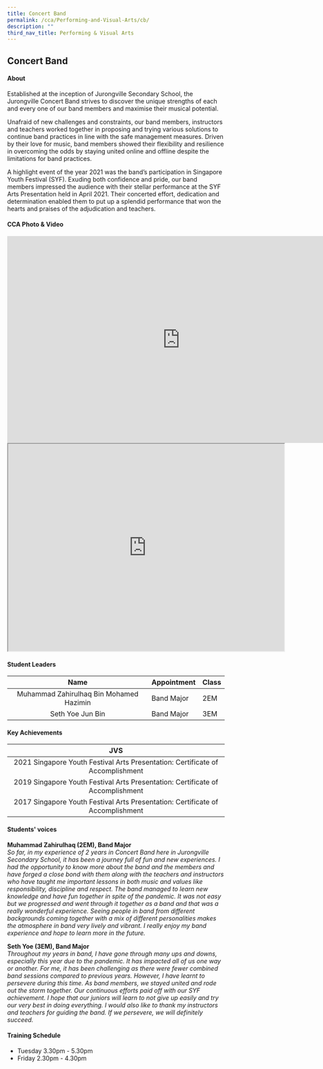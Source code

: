 ```yaml
---
title: Concert Band
permalink: /cca/Performing-and-Visual-Arts/cb/
description: ""
third_nav_title: Performing & Visual Arts
---
```

## Concert Band

#### About
Established at the inception of Jurongville Secondary School, the Jurongville Concert Band strives to discover the unique strengths of each and every one of our band members and maximise their musical potential.

Unafraid of new challenges and constraints, our band members, instructors and teachers worked together in proposing and trying various solutions to continue band practices in line with the safe management measures. Driven by their love for music, band members showed their flexibility and resilience in overcoming the odds by staying united online and offline despite the limitations for band practices.

A highlight event of the year 2021 was the band’s participation in Singapore Youth Festival (SYF). Exuding both confidence and pride, our band members impressed the audience with their stellar performance at the SYF Arts Presentation held in April 2021. Their concerted effort, dedication and determination enabled them to put up a splendid performance that won the hearts and praises of the adjudication and teachers.

#### CCA Photo &amp; Video
<iframe src="https://docs.google.com/presentation/d/e/2PACX-1vSfU2YAHE5ov46_TRLIufQ92l_CgsQd-zTBaE3b-3F-tn0_KnYOy3vZjm4Qb3ays280yXPtw2AvSpnA/embed?start=true&loop=true&delayms=5000" frameborder="0" width="800" height="479" allowfullscreen="true" mozallowfullscreen="true" webkitallowfullscreen="true"></iframe>
<br>
<iframe src="https://drive.google.com/file/d/1CdEmHAYZJdmslw4Xf0pCd2Jwl1wb_-Mj/preview" width="640" height="480" allow="autoplay"></iframe>

#### Student Leaders

| Name | Appointment | Class |
|:---:|---|---|
| Muhammad Zahirulhaq Bin Mohamed Hazimin | Band Major | 2EM |
| Seth Yoe Jun Bin | Band Major | 3EM |

#### Key Achievements

| JVS |
|:---:|
| 2021 Singapore Youth Festival Arts Presentation: Certificate of Accomplishment |
| 2019 Singapore Youth Festival Arts Presentation: Certificate of Accomplishment |
| 2017&nbsp;Singapore Youth Festival Arts Presentation: Certificate of Accomplishment |

#### Students' voices
**Muhammad Zahirulhaq (2EM), Band Major** <br>
_So far, in my experience of 2 years in Concert Band here in Jurongville Secondary School, it has been a journey full of fun and new experiences. I had the opportunity to know more about the band and the members and have forged a close bond with them along with the teachers and instructors who have taught me important lessons in both music and values like responsibility, discipline and respect. The band managed to learn new knowledge and have fun together in spite of the pandemic. It was not easy but we progressed and went through it together as a band and that was a really wonderful experience. Seeing people in band from different backgrounds coming together with a mix of different personalities makes the atmosphere in band very lively and vibrant. I really enjoy my band experience and hope to learn more in the future._  
  
**Seth Yoe (3EM), Band Major** <br>
_Throughout my years in band, I have gone through many ups and downs, especially this year due to the pandemic. It has impacted all of us one way or another. For me, it has been challenging as there were fewer combined band sessions compared to previous years. However, I have learnt to persevere during this time. As band members, we stayed united and rode out the storm together. Our continuous efforts paid off with our SYF achievement. I hope that our juniors will learn to not give up easily and try our very best in doing everything. I would also like to thank my instructors and teachers for guiding the band. If we persevere, we will definitely succeed._  

#### Training Schedule
- Tuesday 3.30pm - 5.30pm<br>
- Friday 2.30pm - 4.30pm
